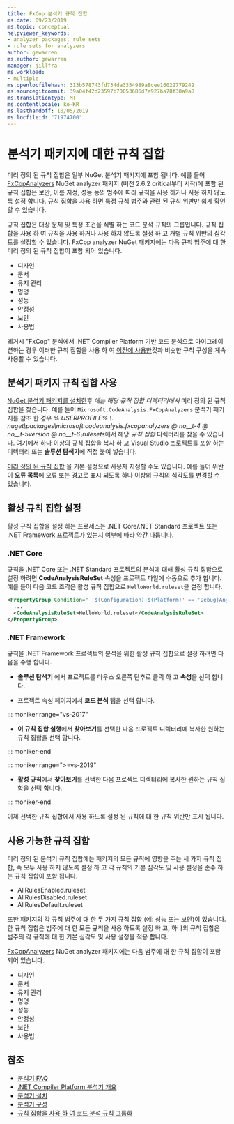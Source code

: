 ```yaml
---
title: FxCop 분석기 규칙 집합
ms.date: 09/23/2019
ms.topic: conceptual
helpviewer_keywords:
- analyzer packages, rule sets
- rule sets for analyzers
author: gewarren
ms.author: gewarren
manager: jillfra
ms.workload:
- multiple
ms.openlocfilehash: 313b578743fd734da3354989a8cee16022779242
ms.sourcegitcommit: 39a04f42d23597b70053686d7e927ba78f38a9a8
ms.translationtype: MT
ms.contentlocale: ko-KR
ms.lasthandoff: 10/05/2019
ms.locfileid: "71974700"
---
```

# <a name="rule-sets-for-analyzer-packages"></a>분석기 패키지에 대한 규칙 집합

미리 정의 된 규칙 집합은 일부 NuGet 분석기 패키지에 포함 됩니다. 예를 들어 [FxCopAnalyzers](https://www.nuget.org/packages/Microsoft.CodeAnalysis.FxCopAnalyzers/) NuGet analyzer 패키지 (버전 2.6.2 critical부터 시작)에 포함 된 규칙 집합은 보안, 이름 지정, 성능 등의 범주에 따라 규칙을 사용 하거나 사용 하지 않도록 설정 합니다. 규칙 집합을 사용 하면 특정 규칙 범주와 관련 된 규칙 위반만 쉽게 확인할 수 있습니다.

규칙 집합은 대상 문제 및 특정 조건을 식별 하는 코드 분석 규칙의 그룹입니다. 규칙 집합을 사용 하 여 규칙을 사용 하거나 사용 하지 않도록 설정 하 고 개별 규칙 위반의 심각도를 설정할 수 있습니다. FxCop analyzer NuGet 패키지에는 다음 규칙 범주에 대 한 미리 정의 된 규칙 집합이 포함 되어 있습니다.

- 디자인
- 문서
- 유지 관리
- 명명
- 성능
- 안정성
- 보안
- 사용법

레거시 "FxCop" 분석에서 .NET Compiler Platform 기반 코드 분석으로 마이그레이션하는 경우 이러한 규칙 집합을 사용 하 여 [이전에 사용한](rule-set-reference.md)것과 비슷한 규칙 구성을 계속 사용할 수 있습니다.

## <a name="use-analyzer-package-rule-sets"></a>분석기 패키지 규칙 집합 사용

[NuGet 분석기 패키지를 설치한](install-roslyn-analyzers.md)후 *에는 해당 규칙 집합 디렉터리에서* 미리 정의 된 규칙 집합을 찾습니다. 예를 들어 `Microsoft.CodeAnalysis.FxCopAnalyzers` 분석기 패키지를 참조 한 경우 *% USERPROFILE% \\. nuget\packages\microsoft.codeanalysis.fxcopanalyzers @ no__t-4 @ no__t-5version @ no__t-6\rulesets*에서 해당 *규칙 집합* 디렉터리를 찾을 수 있습니다. 여기에서 하나 이상의 규칙 집합을 복사 하 고 Visual Studio 프로젝트를 포함 하는 디렉터리 또는 **솔루션 탐색기**에 직접 붙여 넣습니다.

[미리 정의 된 규칙 집합](how-to-create-a-custom-rule-set.md) 을 기본 설정으로 사용자 지정할 수도 있습니다. 예를 들어 위반이 **오류 목록**에 오류 또는 경고로 표시 되도록 하나 이상의 규칙의 심각도를 변경할 수 있습니다.

## <a name="set-the-active-rule-set"></a>활성 규칙 집합 설정

활성 규칙 집합을 설정 하는 프로세스는 .NET Core/.NET Standard 프로젝트 또는 .NET Framework 프로젝트가 있는지 여부에 따라 약간 다릅니다.

### <a name="net-core"></a>.NET Core

규칙을 .NET Core 또는 .NET Standard 프로젝트의 분석에 대해 활성 규칙 집합으로 설정 하려면 **CodeAnalysisRuleSet** 속성을 프로젝트 파일에 수동으로 추가 합니다. 예를 들어 다음 코드 조각은 활성 규칙 집합으로 `HelloWorld.ruleset`을 설정 합니다.

```xml
<PropertyGroup Condition=" '$(Configuration)|$(Platform)' == 'Debug|AnyCPU' ">
  ...
  <CodeAnalysisRuleSet>HelloWorld.ruleset</CodeAnalysisRuleSet>
</PropertyGroup>
```

### <a name="net-framework"></a>.NET Framework

규칙을 .NET Framework 프로젝트의 분석을 위한 활성 규칙 집합으로 설정 하려면 다음을 수행 합니다.

- **솔루션 탐색기** 에서 프로젝트를 마우스 오른쪽 단추로 클릭 하 고 **속성**을 선택 합니다.

- 프로젝트 속성 페이지에서 **코드 분석** 탭을 선택 합니다.

::: moniker range="vs-2017"

- **이 규칙 집합 실행**에서 **찾아보기**를 선택한 다음 프로젝트 디렉터리에 복사한 원하는 규칙 집합을 선택 합니다.

::: moniker-end

::: moniker range=">=vs-2019"

- **활성 규칙**에서 **찾아보기**를 선택한 다음 프로젝트 디렉터리에 복사한 원하는 규칙 집합을 선택 합니다.

::: moniker-end

   이제 선택한 규칙 집합에서 사용 하도록 설정 된 규칙에 대 한 규칙 위반만 표시 됩니다.

## <a name="available-rule-sets"></a>사용 가능한 규칙 집합

미리 정의 된 분석기 규칙 집합에는 패키지의 모든 규칙에 영향을 주는 세 가지 규칙 집합, 즉 모두 사용 하지 않도록 설정 하 고 각 규칙의 기본 심각도 및 사용 설정을 준수 하는 규칙 집합이 포함 됩니다.

- AllRulesEnabled.ruleset
- AllRulesDisabled.ruleset
- AllRulesDefault.ruleset

또한 패키지의 각 규칙 범주에 대 한 두 가지 규칙 집합 (예: 성능 또는 보안)이 있습니다. 한 규칙 집합은 범주에 대 한 모든 규칙을 사용 하도록 설정 하 고, 하나의 규칙 집합은 범주의 각 규칙에 대 한 기본 심각도 및 사용 설정을 적용 합니다.

[FxCopAnalyzers](https://www.nuget.org/packages/Microsoft.CodeAnalysis.FxCopAnalyzers/) NuGet analyzer 패키지에는 다음 범주에 대 한 규칙 집합이 포함 되어 있습니다.

- 디자인
- 문서
- 유지 관리
- 명명
- 성능
- 안정성
- 보안
- 사용법

## <a name="see-also"></a>참조

- [분석기 FAQ](analyzers-faq.md)
- [.NET Compiler Platform 분석기 개요](roslyn-analyzers-overview.md)
- [분석기 설치](install-roslyn-analyzers.md)
- [분석기 구성](use-roslyn-analyzers.md)
- [규칙 집합을 사용 하 여 코드 분석 규칙 그룹화](using-rule-sets-to-group-code-analysis-rules.md)
